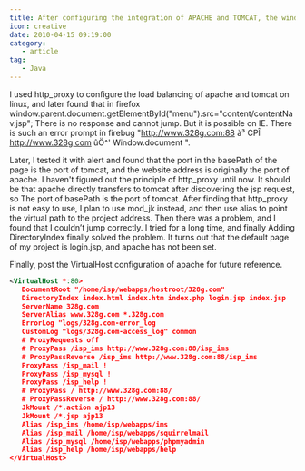 ```yaml
---
title: After configuring the integration of APACHE and TOMCAT, the window.parent.document in firefox cannot be used (http_proxy port problem)
icon: creative
date: 2010-04-15 09:19:00
category:
   - article
tag:
   - Java
---
```


I used http_proxy to configure the load balancing of apache and tomcat on linux, and later found that in firefox
window.parent.document.getElementById("menu").src="content/contentNav.jsp";
There is no response and cannot jump. But it is possible on IE. There is such an error prompt in firebug
"<http://www.328g.com:88> à³ CPÎ <http://www.328g.com> ûÖ^' Window.document ".

Later, I tested it with alert and found that the port in the basePath of the page is the port of tomcat, and the website address is originally the port of apache. I haven't figured out the principle of http_proxy until now. It should be that apache directly transfers to tomcat after discovering the jsp request, so The port of basePath is the port of tomcat. After finding that http_proxy is not easy to use, I plan to use mod_jk instead, and then use alias to point the virtual path to the project address. Then there was a problem, and I found that I couldn’t jump correctly. I tried for a long time, and finally Adding DirectoryIndex finally solved the problem. It turns out that the default page of my project is login.jsp, and apache has not been set.

Finally, post the VirtualHost configuration of apache for future reference.

```xml
<VirtualHost *:80>
   DocumentRoot "/home/isp/webapps/hostroot/328g.com"
   DirectoryIndex index.html index.htm index.php login.jsp index.jsp
   ServerName 328g.com
   ServerAlias www.328g.com *.328g.com
   ErrorLog "logs/328g.com-error_log
   CustomLog "logs/328g.com-access_log" common
   # ProxyRequests off
   # ProxyPass /isp_ims http://www.328g.com:88/isp_ims
   # ProxyPassReverse /isp_ims http://www.328g.com:88/isp_ims
   ProxyPass /isp_mail !
   ProxyPass /isp_mysql !
   ProxyPass /isp_help !
   # ProxyPass / http://www.328g.com:88/
   # ProxyPassReverse / http://www.328g.com:88/
   JkMount /*.action ajp13
   JkMount /*.jsp ajp13
   Alias /isp_ims /home/isp/webapps/ims
   Alias /isp_mail /home/isp/webapps/squirrelmail
   Alias /isp_mysql /home/isp/webapps/phpmyadmin
   Alias /isp_help /home/isp/webapps/help
</VirtualHost>
```
